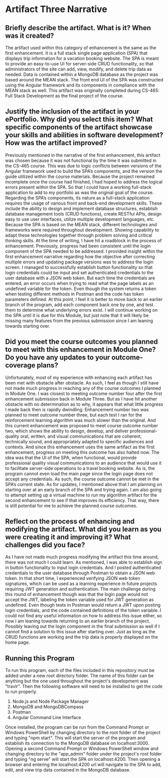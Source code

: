 # Artifact Three Narrative

## Briefly describe the artifact. What is it? When was it created?
The artifact used within this category of enhancement is the same as the first enhancement. It is a full stack single page application (SPA) that displays trip information for a vacation booking website. The SPA is meant to provide an easy-to-use UI for server-side CRUD functionality, so that administrators of the site can add, view, modify, and delete trip data as needed. Data is contained within a MongoDB database as the project was based around the MEAN stack. The front end UI of the SPA was constructed using the Angular framework and its components in compliance with the MEAN stack as well. This artifact was originally completed during CS-465: Full Stack Development as the final project of the course.
## Justify the inclusion of the artifact in your ePortfolio. Why did you select this item? What specific components of the artifact showcase your skills and abilities in software development? How was the artifact improved?
Previously mentioned in the narrative of the first enhancement, this artifact was chosen because it was not functional by the time it was submitted in the CS-465 course. This was due to logic conflicts between versions of the Angular framework used to build the SPA’s components, and the version the guide utilized within the course materials. Because the project remained incomplete once the course had finished, I had hoped to address the logical errors present within the SPA. So that I could have a working full-stack application to add to my portfolio as was the original goal of the course. Regarding the SPA’s components, its nature as a full-stack application requires the usage of various front and back-end development skills. These include the ability to design and implement database structures, establish database management tools (CRUD functions), create RESTful APIs, design easy to use user interfaces, utilize multiple development languages, etc. Because the SPA is based on the MEAN stack, different technologies and frameworks were required throughout development. Showing capability to adapt these technologies together through problem solving and critical thinking skills. At the time of writing, I have hit a roadblock in the process of enhancement. Previously, progress had been consistent until the login component of the SPA needed to be addressed. I provided insight within the first enhancement narrative regarding how the objective after correcting multiple errors and updating package versions was to address the login screen. I managed to successfully establish button functionality so that login credentials could be input and set authenticated credentials to the user database with a JSON web token. But each time the credentials are entered, an error occurs when trying to read what the page labels as an undefined variable for the token. Even though the system returns a token when testing different methods in Postman and the code has token parameters defined. At this point, I feel it is better to move back to an earlier branch of the program, add each component back one by one, and test them to determine what underlying errors exist. I will continue working on the SPA until it is due for this Module, but just note that it will likely be missing many features from the previous submission since I am leaning towards starting over. 
## Did you meet the course outcomes you planned to meet with this enhancement in Module One? Do you have any updates to your outcome-coverage plans?
Unfortunately, most of my experience with enhancing each artifact has been met with obstacle after obstacle. As such, I feel as though I still have not made much progress in reaching any of the course outcomes I planned in Module One. I was closest to meeting outcome number four after the first enhancement submission back in Module Three. But as I have hit another obstacle with no determination as to why, it appears that what little progress I made back then is rapidly dwindling. Enhancement number two was planned to meet outcome number three, but each test I ran for the reinforcement learning algorithm was much slower than the original. And this current enhancement was proposed to meet course outcome number two, which shows the ability to design, develop, and deliver professional-quality oral, written, and visual communications that are coherent, technically sound, and appropriately adapted to specific audiences and contexts. And since this enhancement uses the same artifact as the first enhancement, progress on meeting this outcome has also halted now. The idea was that the UI of the SPA, when functional, would provide professional quality visual communications to an audience that would use it to facilitate server-side operations to a travel booking website. As is, the program cannot even load the main page since the login page does not accept any credentials. As such, the course outcome cannot be met in the SPA’s current state. As for updates, I mentioned above that I am planning on starting over at an early branch of the SPA and trying again. I am also going to attempt setting up a virtual machine to run my algorithm artifact for the second enhancement to see if that improves its efficiency. That way, there is still potential for me to achieve the planned course outcomes.
## Reflect on the process of enhancing and modifying the artifact. What did you learn as you were creating it and improving it? What challenges did you face?
As I have not made much progress modifying the artifact this time around, there was not much I could learn. As mentioned, I was able to establish sign in button functionality to input login credentials. And I posted authenticated credentials to the user database through Postman to obtain a JSON web token. In that short time, I experienced verifying JSON web token signatures, which can be used as a learning experience in future projects requiring JWT generation and authentication. The main challenge during this round of enhancement though was that the login page would not accept the JWT, labeling the token variable used for JWT generation as undefined. Even though tests in Postman would return a JWT upon posting login credentials, and the code contained definitions of the token variable. I could not find any useful information on how to address this issue either, so now I am leaning towards returning to an earlier branch of the project. Possibly leaving out the login component in the final submission as well if I cannot find a solution to this issue after starting over. Just as long as the CRUD functions are working and the trip data is properly displayed on the home page.
## Running this Program
To run this program, each of the files included in this repository must be added under a new root directory folder. The name of this folder can be anything but the one used throughout the project's development was "travlr". Then the following software will need to be installed to get the code to run properly.
1. Node.js and Node Package Manager
2. MongoDB and MongoDBCompass
3. Postman
4. Angular Command Line Interface

Once installed, the program can be run from the Command Prompt or Windows PowerShell by changing directory to the root folder of the project and typing "npm start". This will start the server of the program and establish its connection to the MongoDB database on localhost:3000. Opening a second Command Prompt or Windows PowerShell window and changing directory to the "app_admin" folder under the project's root folder and typing "ng serve" will start the SPA on localhost:4200. Then opening a browser and entering the localhost:4200 url will navigate to the SPA to add, edit, and view trip data contained in the MongoDB database.
